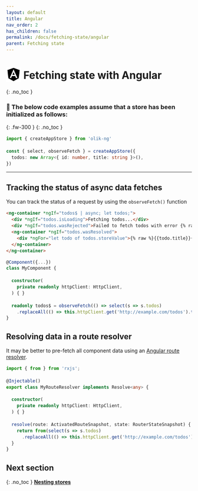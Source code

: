 ```yaml
---
layout: default
title: Angular
nav_order: 2
has_children: false
permalink: /docs/fetching-state/angular
parent: Fetching state
---
```


# <img src="/assets/images/angular_large.png" width="40" style="margin-bottom: -8px;"> Fetching state with Angular
{: .no_toc }

### 🥚 The below code examples assume that a store has been initialized as follows:
{: .fw-300 }
{: .no_toc }
```ts
import { createAppStore } from 'olik-ng'

const { select, observeFetch } = createAppStore({
  todos: new Array<{ id: number, title: string }>(),
})
```
---

## **Tracking** the status of **async data fetches**
You can track the status of a request by using the `observeFetch()` function
```html
<ng-container *ngIf="todos$ | async; let todos;">
  <div *ngIf="todos.isLoading">Fetching todos...</div>
  <div *ngIf="todos.wasRejected">Failed to fetch todos with error {% raw %}{{todos.error}}{% endraw %}</div>
  <ng-container *ngIf="todos.wasResolved">
    <div *ngFor="let todo of todos.storeValue">{% raw %}{{todo.title}}{% endraw %}</div>
  </ng-container>
</ng-container>
```
```ts
@Component({...})
class MyComponent {

  constructor(
    private readonly httpClient: HttpClient,
  ) { }

  readonly todos$ = observeFetch(() => select(s => s.todos)
    .replaceAll(() => this.httpClient.get('http://example.com/todos').toPromise()));
}
```

## **Resolving data** in a route resolver
It may be better to pre-fetch all component data using an [Angular route resolver](https://angular.io/api/router/Resolve).
```ts
import { from } from 'rxjs';

@Injectable()
export class MyRouteResolver implements Resolve<any> {

  constructor(
    private readonly httpClient: HttpClient,
  ) { }

  resolve(route: ActivatedRouteSnapshot, state: RouterStateSnapshot) {
    return from(select(s => s.todos)
      .replaceAll(() => this.httpClient.get('http://example.com/todos').toPromise()));
  }
}
```

## Next section
{: .no_toc }
[**Nesting stores**](/docs/nesting-stores)